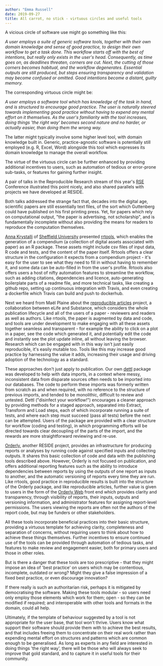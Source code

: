 ```yaml
---
author: "Emma Russell"
date: 2019-09-27
title: All carrot, no stick - virtuous circles and useful tools
---
```


A vicious circle of software use might go something like this: 

*A user employs a suite of generic software tools, together with their own domain knowledge and sense of good practice, 
to design their own workflow to get a task done. This workflow starts off with the best of intentions, but really only 
exists in the user's head. Consequently, as time goes on, as deadlines threaten, corners are cut. Next, the cutting of 
those corners becomes habitual, and the workflow degenerates. Essential outputs are still produced, but steps ensuring 
transparency and validation may become confused or omitted. Good intentions become a distant, guilty memory.* 

The corresponding virtuous circle might be:

*A user employs a software tool which has knowledge of the task in hand, and is structured to encourage good practice. The 
user is naturally steered towards implementing good practice without having to expend any mental effort on it 
themselves. As the user's familiarity with the tool increases, doing things 'the right way' becomes second nature and no 
harder, or actually easier, than doing them the wrong way.* 

The latter might typically involve some higher level tool, with domain knowledge built in. Generic, practice-agnostic 
software is potentially still employed (e.g. R, Excel, Word) alongside this tool which expresses its domain knowledge to 
manage the overall workflow.

The virtue of the virtuous circle can be further enhanced by providing additional incentives to users, such as automation 
of tedious or error-prone sub-tasks, or features for gaining further insight.

A pair of talks in the Reproducible Research stream of this year's [RSE](https://rse.ac.uk/) Conference illustrated this 
point nicely, and also shared parallels with projects we have developed at RESIDE. 

Both talks addressed the strange fact that, decades into the digital age, scientific papers are still essentially text 
files, of the sort which Guttenberg could have published on his first printing press. Yet, for papers which rely on 
computational output, "the paper is advertising, not scholarship", and is fundamentally incomplete without also providing 
the means for readers to reproduce the computation themselves.

[Anna Krystalli](https://annakrystalli.me) of [Sheffield University](https://rse.shef.ac.uk) presented 
[rrtools](https://github.com/benmarwick/rrtools), which enables the 
generation of a compendium (a collection of digital assets associated with paper) as an R package. These assets might 
include csv files of input data, R code and tests, and the content of the paper itself. Rrtools offers a clear structure 
in the configuration it expects from a compendium project - it's easy for the user to see what they need to fill in 
without having to remember it, and some data can be auto-filled in from the user's profile. Rrtools also offers users a 
host of nifty automation features to streamline the workflow, such as adding citations, dependencies and licence, 
auto-generating boilerplate parts of a readme file, and more technical tasks, like creating a github repo, setting up 
continuous integration with Travis, and even creating a dockerfile which Travis can build and push to dockerhub.

Next we heard from Maël Plaine about 
the [reproducible articles](https://elifesciences.org/labs/7dbeb390/reproducible-document-stack-supporting-the-next-generation-research-article) project, 
a collaboration between eLife and Substance, which considers the whole publication lifecycle and all of the users of a
paper - reviewers and readers as well as authors. Like rrtools, the paper is augmented by data and code, and tools are 
under development to make engaging with all these assets together seamless and transparent - for example the ability to 
click on a plot in a paper, see the code which generated it, and potentially edit the code and instantly see the plot 
update inline, all without leaving the browser. Research which can be engaged with in this way isn't just easily 
reproducible, it's easily mutable too. Tools like this may increase good practice by harnessing the value it adds, 
increasing their usage and driving adoption of the technology as a standard. 

These approaches don't just apply to publication. Our own [dettl](https://vimc.github.io/dettl/) package was developed 
to help with data imports, in a context where messy, inconsistent data from disparate sources often needs to be imported 
into our databases. The code to perform these imports was formerly written from scratch as and when required, with no 
reference to the structure of previous imports, and tended to be monolithic, difficult to review and untested. Dettl ("disinfect 
your workflow!") encourages a cleaner approach by providing methods for a staged approach, separated into Extract, 
Transform and Load steps, each of which incorporate running a suite of tests, and where each step must succeed (pass all tests)
 before the next can be attempted. Users of the package are provided with a clear structure for workflow (coding and testing), 
 in which programming efforts will be directed towards clear decoupling of the parts of the import, and the rewards are 
 more straightforward reviewing and re-use. 

[Orderly](https://vimc.github.io/orderly/), another RESIDE project, provides an infrastructure for producing reports or 
analyses by running code against specified inputs and collecting outputs. It shares this basic collection of code and 
data with the publishing tools described above. However, Orderly is not focused on publication, and offers additional 
reporting features such as the ability to introduce dependencies between reports by using the outputs of one report as 
inputs to another, and the automatic versioning of reports every time they are run. Like rrtools, good practice in 
reproducible results is built into the structure of the Orderly package, and like reproducible articles, further value 
is given to users in the form of the [Orderly Web](https://github.com/vimc/orderly-web) front end which provides clarity and transparency, through visibility 
of reports, their inputs, outputs and versioning information, and administrator features for assigning report-level permissions. 
The users viewing the reports are often not the authors of the report code, but may be funders or other stakeholders.  

All these tools incorporate beneficial practices into their basic structure, providing a virtuous template for achieving 
clarity, completeness and separation of concerns, without requiring users to think about how to achieve these things 
themselves. Further incentives to ensure continued use of the tools can be provided through automation of tedious tasks, 
and features to make review and engagement easier, both for primary users and those in other roles.

But is there a danger that these tools are too prescriptive - that they might impose an idea of 'best practice' on users 
which may be contentious, incomplete, outdated or wrong? Might they give a false impression of a fixed best practice, or 
even discourage innovation?

If there really is such an authoritarian risk, perhaps it is mitigated by democratising the software. Making these tools 
modular - so users need only employ those elements which work for them; open - so they can be modified if required; 
and interoperable with other tools and formats in the domain, could all help. 

Ultimately, if the template of behaviour suggested by a tool is not appropriate for the user base, that tool won't thrive. 
Users know what support their software should provide them with to achieve the best results, and that includes freeing 
them to concentrate on their real work rather than expending mental effort on structures and patterns which are common 
enough to be generalised. As long as experts in any field are interested in doing things 'the right way', there will be 
those who will always seek to improve that gold standard, and to capture it in useful tools for their community. 

